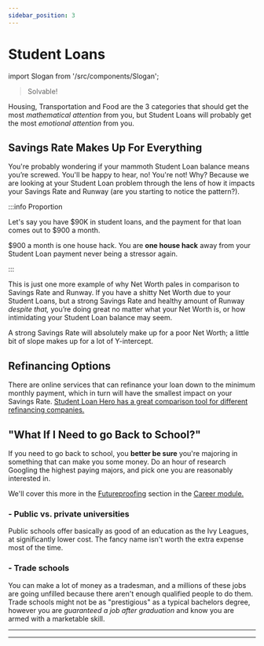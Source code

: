 ```yaml
---
sidebar_position: 3
---
```


# Student Loans

import Slogan from '/src/components/Slogan';

>Solvable!

Housing, Transportation and Food are the 3 categories that should get the most *mathematical attention* from you, but Student Loans will probably get the most *emotional attention* from you. 

## Savings Rate Makes Up For Everything

You're probably wondering if your mammoth Student Loan balance means you’re screwed. You'll be happy to hear, no! You're not! Why? Because we are looking at your Student Loan problem through the lens of how it impacts your Savings Rate and Runway (are you starting to notice the pattern?). 

:::info Proportion

Let's say you have $90K in student loans, and the payment for that loan comes out to $900 a month. 

$900 a month is one house hack. You are **one house hack** away from your Student Loan payment never being a stressor again. 

:::

This is just one more example of why Net Worth pales in comparison to Savings Rate and Runway. If you have a shitty Net Worth due to your Student Loans, but a strong Savings Rate and healthy amount of Runway *despite that,* you’re doing great no matter what your Net Worth is, or how intimidating your Student Loan balance may seem.

A strong Savings Rate will absolutely make up for a poor Net Worth; a little bit of slope makes up for a lot of Y-intercept.

## Refinancing Options

There are online services that can refinance your loan down to the minimum monthly payment, which in turn will have the smallest impact on your Savings Rate. [Student Loan Hero has a great comparison tool for different refinancing companies.](https://studentloanhero.com/featured/5-banks-to-refinance-your-student-loans/)

## "What If I Need to go Back to School?"

If you need to go back to school, you **better be sure** you're majoring in something that can make you some money. Do an hour of research Googling the highest paying majors, and pick one you are reasonably interested in.

We'll cover this more in the [Futureproofing](/careers/futureproofing.md) section in the [Career module.](/careers/index.md) 

### - Public vs. private universities

Public schools offer basically as good of an education as the Ivy Leagues, at significantly lower cost. The fancy name isn't worth the extra expense most of the time. 

### - Trade schools

You can make a lot of money as a tradesman, and a millions of these jobs are going unfilled because there aren't enough qualified people to do them. Trade schools might not be as "prestigious" as a typical bachelors degree, however you are *guaranteed a job after graduation* and know you are armed with a marketable skill. 

---
<Slogan/>

---